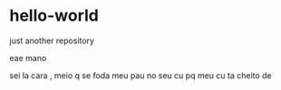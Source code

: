 # hello-world
just another repository

eae mano

sei la cara , meio q se foda meu pau no seu cu pq meu cu ta cheito de <!DOCTYPE html> <html></html>
